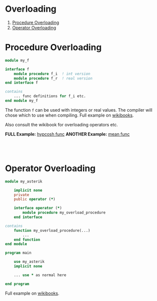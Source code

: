 # Overloading

1. [Procedure Overloading](#1)
2. [Operator Overloading](#2)

<a name="1"></a>
# Procedure Overloading

```fortran
module my_f

interface f
    module procedure f_i  ! int version
    module procedure f_r  ! real version
end interface f

contains
    ... func definitions for f_i etc.
end module my_f
```

The function `f` can be used with integers or real values. The compiler will chose which to use when compiling. Full example on [wikibooks](https://en.wikibooks.org/wiki/Fortran/language_extensions).

Also consult the wikibook for overloading operators etc.

**FULL Example:** [hypcosh func](../6_Functions_Subroutines/Exercise2/Part1/hypcosh.f90)
**ANOTHER Example:** [mean func](../9_Modules/Exercise3/my_stats.f90)

<br></br>
<a name="2"></a>
# Operator Overloading

```fortran
module my_asterik

    implicit none
    private
    public operator (*)

    interface operator (*)
        module procedure my_overload_procedure
    end interface

contains
    function my_overload_procedure(...)
        ...
    end function
end module
```
```fortran
program main

    use my_asterik
    implicit none

    ... use * as normal here

end program
```

Full example on [wikibooks](https://en.wikibooks.org/wiki/Fortran/language_extensions).